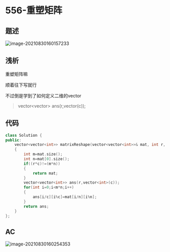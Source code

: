 # 556-重塑矩阵

## 题述

![image-20210830160157233](http://happygoing.oss-cn-beijing.aliyuncs.com/img/image-20210830160157233.png)

## 浅析

重塑矩阵嘛

顺着往下写就行

不过倒是学到了如何定义二维的vector

> vector<vector<int>> ans(r,vector<int>(c));

## 代码

```c++
class Solution {
public:
    vector<vector<int>> matrixReshape(vector<vector<int>>& mat, int r, int c) 
    {
        int m=mat.size();
        int n=mat[0].size();
        if((r*c)!=(m*n))
        {
            return mat;
        }
        vector<vector<int>> ans(r,vector<int>(c));
        for(int i=0;i<m*n;i++)
        {
            ans[i/c][i%c]=mat[i/n][i%n];
        }
        return ans;
    }
};
```



## AC

![image-20210830160254353](http://happygoing.oss-cn-beijing.aliyuncs.com/img/image-20210830160254353.png)